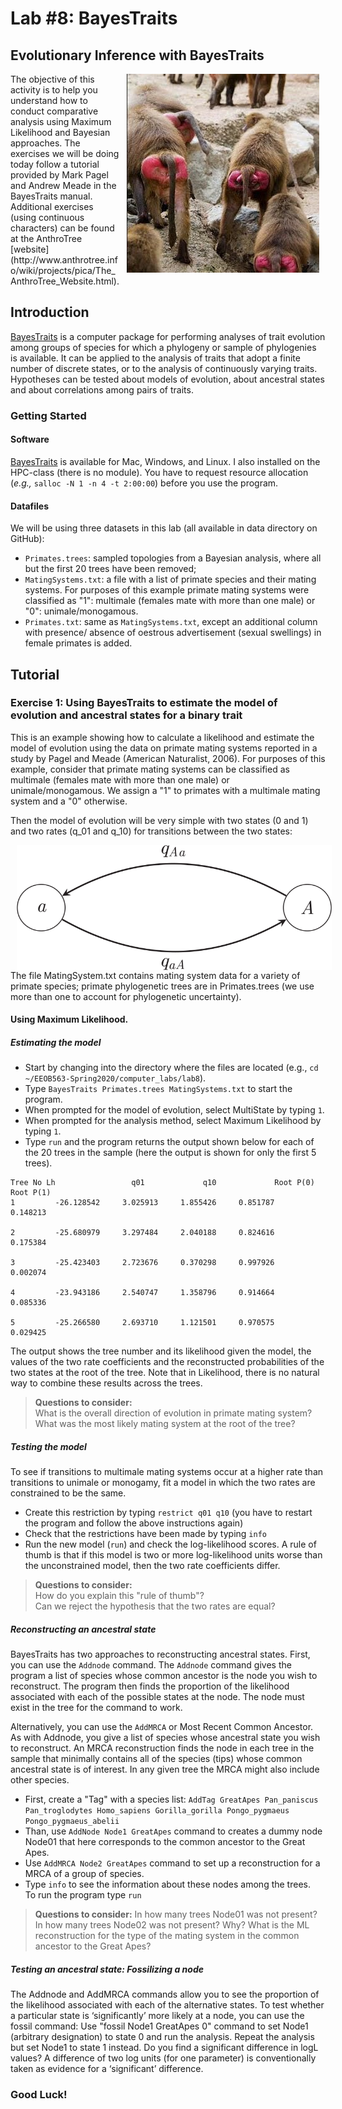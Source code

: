 # Lab #8: BayesTraits  
## Evolutionary Inference with BayesTraits  

<img src="./img/baboons.jpg" align="right" hspace="10">
The objective of this activity is to help you understand how to conduct comparative analysis using Maximum Likelihood and Bayesian approaches. The exercises we will be doing today follow a tutorial provided by Mark Pagel and Andrew Meade in the BayesTraits manual. Additional exercises (using continuous characters) can be found at the AnthroTree [website](http://www.anthrotree.info/wiki/projects/pica/The_AnthroTree_Website.html).

## Introduction
[BayesTraits](http://www.evolution.rdg.ac.uk/BayesTraitsV3.0.2/BayesTraitsV3.0.2.html) is a computer package for performing analyses of trait evolution among groups of species for which a phylogeny or sample of phylogenies is available. It can be applied to the analysis of traits that adopt a finite number of discrete states, or to the analysis of continuously varying traits. Hypotheses can be tested about models of evolution, about ancestral states and about correlations among pairs of traits.

### Getting Started  
#### Software  

[BayesTraits](http://www.evolution.rdg.ac.uk/BayesTraitsV3.0.2/BayesTraitsV3.0.2.html) is available for Mac, Windows, and Linux. I also installed on the HPC-class (there is no module). You have to request resource allocation (_e.g.,_ `salloc -N 1 -n 4 -t 2:00:00`) before you use the program.

#### Datafiles
We will be using three datasets in this lab (all available in data directory on GitHub):  

* `Primates.trees`: sampled topologies from a Bayesian analysis, 
   where all but the first 20 trees have been removed;  
* `MatingSystems.txt`: a file with a list of primate species and 
   their mating systems. For purposes of this example primate mating 
   systems were classified as "1": multimale (females mate with 
   more than one male) or "0": unimale/monogamous.
* `Primates.txt`: same as `MatingSystems.txt`, except an additional column with presence/ absence of oestrous advertisement (sexual swellings) in female primates is added. 


## Tutorial
### Exercise 1: Using BayesTraits to estimate the model of evolution and ancestral states for a binary trait

This is an example showing how to calculate a likelihood and 
estimate the model of evolution using the data on primate 
mating systems reported in a study by Pagel and Meade 
(American Naturalist, 2006). For purposes of this example, 
consider that primate mating systems can be classified as 
multimale (females mate with more than one male) or 
unimale/monogamous. We assign a "1" to primates with a 
multimale mating system and a "0" otherwise. 

Then the model of evolution will be very simple with two 
states (0 and 1) and two rates (q_01 and q_10) for transitions 
between the two states:

<img src="./img/1character-model.png" scale = 0.5 align="left" hspace="10">

The file MatingSystem.txt contains mating system data for a 
variety of primate species; primate phylogenetic trees are in Primates.trees 
(we use more than one to account for phylogenetic uncertainty).

#### Using Maximum Likelihood.
##### Estimating the model

* Start by changing into the directory where the files are located (e.g., `cd ~/EEOB563-Spring2020/computer_labs/lab8`).
* Type `BayesTraits Primates.trees MatingSystems.txt` to start the program. 
* When prompted for the model of evolution, select MultiState by typing `1`. 
* When prompted for the analysis method, select Maximum Likelihood by typing `1`.
* Type `run` and the program returns the output shown below for each of the 20 
trees in the sample (here the output is shown for only the first 5 trees). 

``` 
Tree No Lh                 q01             q10             Root P(0)     Root P(1)
1         -26.128542     3.025913     1.855426     0.851787     0.148213

2         -25.680979     3.297484     2.040188     0.824616     0.175384

3         -25.423403     2.723676     0.370298     0.997926     0.002074

4         -23.943186     2.540747     1.358796     0.914664     0.085336

5         -25.266580     2.693710     1.121501     0.970575     0.029425
```
The output shows the tree number and its likelihood given the model, 
the values of the two rate coefficients and the reconstructed probabilities 
of the two states at the root of the tree. Note that in Likelihood, there is 
no natural way to combine these results across the trees.

> **Questions to consider:**  
> What is the overall direction of evolution in primate mating system?  
> What was the most likely mating system at the root of the tree?

##### Testing the model
To see if transitions to multimale mating systems occur at a higher rate than 
transitions to unimale or monogamy, fit a model in which the two rates are 
constrained to be the same. 

* Create this restriction by typing `restrict q01 q10` 
(you have to restart the program and follow the above instructions again)
* Check that the restrictions have been made by typing `info`
* Run the new model (`run`) and check the log-likelihood scores. A rule of thumb is that if this model is two or more log-likelihood units worse than the unconstrained model, then the two rate coefficients differ.

> **Questions to consider:**  
> How do you explain this "rule of thumb"?  
> Can we reject the hypothesis that the two rates are equal?

##### Reconstructing an ancestral state

BayesTraits has two approaches to reconstructing ancestral states. 
First, you can use the `Addnode` command. The `Addnode` command gives the 
program a list of species whose common ancestor is the node you wish 
to reconstruct. The program then finds the proportion of the likelihood 
associated with each of the possible states at the node. The node must 
exist in the tree for the command to work.

Alternatively, you can use the `AddMRCA` or Most Recent Common Ancestor. 
As with Addnode, you give a list of species whose ancestral state you wish 
to reconstruct. An MRCA reconstruction finds the node in each tree in the 
sample that minimally contains all of the species (tips) whose common ancestral 
state is of interest. In any given tree the MRCA might also include other species.

*  First, create a "Tag" with a species list: `AddTag GreatApes Pan_paniscus Pan_troglodytes Homo_sapiens Gorilla_gorilla Pongo_pygmaeus Pongo_pygmaeus_abelii` 
* Than, use `AddNode Node1 GreatApes` command to creates a dummy node Node01 
that here corresponds to the common ancestor to the Great Apes.
* Use `AddMRCA Node2 GreatApes` command to set up a reconstruction for a MRCA of a group of species.
* Type `info` to see the information about these nodes among the trees.  
To run the program type `run`

> **Questions to consider:**
> In how many trees Node01 was not present? In how many trees Node02 was not present? Why?
> What is the ML reconstruction for the type of the mating system in the common ancestor to the Great Apes?

##### Testing an ancestral state: Fossilizing a node

The Addnode and AddMRCA commands allow you to see the proportion of the likelihood associated with each of the alternative states. To test whether a particular state is ‘significantly’ more likely at a node, you can use the fossil command: 
Use "fossil Node1 GreatApes 0" command to set Node1 (arbitrary designation) to state 0 and run the analysis.
Repeat the analysis but set Node1 to state 1 instead.
Do you find a significant difference in logL values? A difference of two log units (for one parameter) is conventionally taken as evidence for a ‘significant’ difference.
### Good Luck!  

